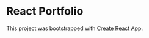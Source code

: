 # React Portfolio

This project was bootstrapped with [Create React App](https://github.com/facebook/create-react-app).


